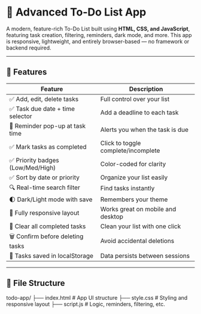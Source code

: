 # 📝 Advanced To-Do List App

A modern, feature-rich To-Do List built using **HTML, CSS, and JavaScript**, featuring task creation, filtering, reminders, dark mode, and more. This app is responsive, lightweight, and entirely browser-based — no framework or backend required.

---

## 🚀 Features

| Feature                              | Description |
|--------------------------------------|-------------|
| ✅ Add, edit, delete tasks           | Full control over your list  
| ✅ Task due date + time selector     | Add a deadline to each task  
| 🔔 Reminder pop-up at task time      | Alerts you when the task is due  
| ✅ Mark tasks as completed           | Click to toggle complete/incomplete  
| ✅ Priority badges (Low/Med/High)    | Color-coded for clarity  
| ✅ Sort by date or priority          | Organize your list easily  
| 🔍 Real-time search filter           | Find tasks instantly  
| 🌓 Dark/Light mode with save         | Remembers your theme  
| 📱 Fully responsive layout           | Works great on mobile and desktop  
| 🧹 Clear all completed tasks         | Clean your list with one click  
| 🗑️ Confirm before deleting tasks     | Avoid accidental deletions  
| 💾 Tasks saved in localStorage       | Data persists between sessions  

---

## 📁 File Structure

todo-app/
├── index.html # App UI structure
├── style.css # Styling and responsive layout
├── script.js # Logic, reminders, filtering, etc.
